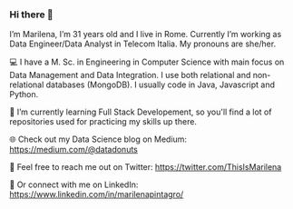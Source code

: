 ### Hi there 👋
I’m Marilena, I’m 31 years old and I live in Rome. Currently I’m working as Data Engineer/Data Analyst in Telecom Italia. My pronouns are she/her. 

:computer: I have a M. Sc. in Engineering in Computer Science with main focus on Data Management and Data Integration. I use both relational and non-relational databases (MongoDB). I usually code in Java, Javascript and Python. 


🌱 I’m currently learning Full Stack Developement, so you'll find a lot of repositories used for practicing my skills up there. 



:globe_with_meridians: Check out my Data Science blog on Medium: https://medium.com/@datadonuts

:speech_balloon: Feel free to reach me out on Twitter: https://twitter.com/ThisIsMarilena

:busts_in_silhouette: Or connect with me on LinkedIn: https://www.linkedin.com/in/marilenapintagro/


<!--
**MarilenaPintagro/MarilenaPintagro** is a ✨ _special_ ✨ repository because its `README.md` (this file) appears on your GitHub profile.

Here are some ideas to get you started:

- 🔭 I’m currently working on ...
- 🌱 I’m currently learning ...
- 👯 I’m looking to collaborate on ...
- 🤔 I’m looking for help with ...
- 💬 Ask me about ...
- 📫 How to reach me: ...
- 😄 Pronouns: ...
- ⚡ Fun fact: ...
-->
